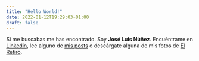 ```yaml
---
title: "Hello World!"
date: 2022-01-12T19:29:03+01:00
draft: false
---
```


Si me buscabas me has encontrado. Soy **José Luis Núñez**.
Encuéntrame en [Linkedin](https://www.linkedin.com/in/jotaeleene/), lee alguno de [mis posts](https://empresas.blogthinkbig.com/author/jose-luis-nunez-diaz/) o descárgate alguna de mis fotos de [El Retiro](https://unsplash.com/collections/3693334/el-retiro).
